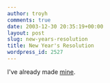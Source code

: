```yaml
---
author: troyh
comments: true
date: 2003-12-30 20:35:19+00:00
layout: post
slug: new-years-resolution
title: New Year's Resolution
wordpress_id: 2527
---
```


I've already made [mine](http://www.ontherun.com/ccma/).

